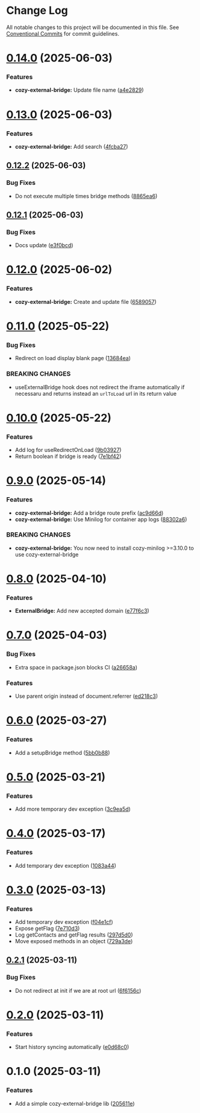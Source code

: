 # Change Log

All notable changes to this project will be documented in this file.
See [Conventional Commits](https://conventionalcommits.org) for commit guidelines.

# [0.14.0](https://github.com/cozy/cozy-libs/compare/cozy-external-bridge@0.13.0...cozy-external-bridge@0.14.0) (2025-06-03)

### Features

- **cozy-external-bridge:** Update file name ([a4e2829](https://github.com/cozy/cozy-libs/commit/a4e2829d144cca92487eaebb0623d6c4f35ec698))

# [0.13.0](https://github.com/cozy/cozy-libs/compare/cozy-external-bridge@0.12.2...cozy-external-bridge@0.13.0) (2025-06-03)

### Features

- **cozy-external-bridge:** Add search ([4fcba27](https://github.com/cozy/cozy-libs/commit/4fcba27bd7ca08d8b464e2ea10d14647c8771ca5))

## [0.12.2](https://github.com/cozy/cozy-libs/compare/cozy-external-bridge@0.12.1...cozy-external-bridge@0.12.2) (2025-06-03)

### Bug Fixes

- Do not execute multiple times bridge methods ([8865ea6](https://github.com/cozy/cozy-libs/commit/8865ea6c0f6c660525c64e4f0cee0cb96f50f504))

## [0.12.1](https://github.com/cozy/cozy-libs/compare/cozy-external-bridge@0.12.0...cozy-external-bridge@0.12.1) (2025-06-03)

### Bug Fixes

- Docs update ([e3f0bcd](https://github.com/cozy/cozy-libs/commit/e3f0bcd95c81b8e1a59946998b898e2d48280fd4))

# [0.12.0](https://github.com/cozy/cozy-libs/compare/cozy-external-bridge@0.11.0...cozy-external-bridge@0.12.0) (2025-06-02)

### Features

- **cozy-external-bridge:** Create and update file ([6589057](https://github.com/cozy/cozy-libs/commit/6589057d72a237d64fb99b2ee8f18522acd510ed))

# [0.11.0](https://github.com/cozy/cozy-libs/compare/cozy-external-bridge@0.10.0...cozy-external-bridge@0.11.0) (2025-05-22)

### Bug Fixes

- Redirect on load display blank page ([13684ea](https://github.com/cozy/cozy-libs/commit/13684ea6627586b987f9172cb77f087591f8498d))

### BREAKING CHANGES

- useExternalBridge hook does not redirect
  the iframe automatically if necessaru and returns instead an
  `urlToLoad` url in its return value

# [0.10.0](https://github.com/cozy/cozy-libs/compare/cozy-external-bridge@0.9.0...cozy-external-bridge@0.10.0) (2025-05-22)

### Features

- Add log for useRedirectOnLoad ([9b03927](https://github.com/cozy/cozy-libs/commit/9b03927605fba958078e1dfa8a1b9193223acb4b))
- Return boolean if bridge is ready ([7e1bf42](https://github.com/cozy/cozy-libs/commit/7e1bf42f9a12b0ec0519ce31817e5515d2e031cb))

# [0.9.0](https://github.com/cozy/cozy-libs/compare/cozy-external-bridge@0.8.0...cozy-external-bridge@0.9.0) (2025-05-14)

### Features

- **cozy-external-bridge:** Add a bridge route prefix ([ac9d66d](https://github.com/cozy/cozy-libs/commit/ac9d66d0f788d96b61afdbfa2532835d3c7a924f))
- **cozy-external-bridge:** Use Minilog for container app logs ([88302a6](https://github.com/cozy/cozy-libs/commit/88302a6b97ed31220e6e80f70e6c8cbc8308623b))

### BREAKING CHANGES

- **cozy-external-bridge:** You now need to install cozy-minilog >=3.10.0
  to use cozy-external-bridge

# [0.8.0](https://github.com/cozy/cozy-libs/compare/cozy-external-bridge@0.7.0...cozy-external-bridge@0.8.0) (2025-04-10)

### Features

- **ExternalBridge:** Add new accepted domain ([e77f6c3](https://github.com/cozy/cozy-libs/commit/e77f6c3b56154ccd18956f27a6d41ccec18fa410))

# [0.7.0](https://github.com/cozy/cozy-libs/compare/cozy-external-bridge@0.6.0...cozy-external-bridge@0.7.0) (2025-04-03)

### Bug Fixes

- Extra space in package.json blocks CI ([a26658a](https://github.com/cozy/cozy-libs/commit/a26658aba3d6dc063bd80360f3dbdd926bc33a3c))

### Features

- Use parent origin instead of document.referrer ([ed218c3](https://github.com/cozy/cozy-libs/commit/ed218c393921d4528af8371899bc4ba71fa4b594))

# [0.6.0](https://github.com/cozy/cozy-libs/compare/cozy-external-bridge@0.5.0...cozy-external-bridge@0.6.0) (2025-03-27)

### Features

- Add a setupBridge method ([5bb0b88](https://github.com/cozy/cozy-libs/commit/5bb0b88b1b16e3a6f8f6952b0acef32c02d85264))

# [0.5.0](https://github.com/cozy/cozy-libs/compare/cozy-external-bridge@0.4.0...cozy-external-bridge@0.5.0) (2025-03-21)

### Features

- Add more temporary dev exception ([3c9ea5d](https://github.com/cozy/cozy-libs/commit/3c9ea5db74ef773a357eedd25d0650373ee3e669))

# [0.4.0](https://github.com/cozy/cozy-libs/compare/cozy-external-bridge@0.3.0...cozy-external-bridge@0.4.0) (2025-03-17)

### Features

- Add temporary dev exception ([1083a44](https://github.com/cozy/cozy-libs/commit/1083a4499ec87dbb6ace83202fe347d977d648d7))

# [0.3.0](https://github.com/cozy/cozy-libs/compare/cozy-external-bridge@0.2.1...cozy-external-bridge@0.3.0) (2025-03-13)

### Features

- Add temporary dev exception ([f04e1cf](https://github.com/cozy/cozy-libs/commit/f04e1cf707b69659db51cd45158343ca1a0ad2ec))
- Expose getFlag ([7e710d3](https://github.com/cozy/cozy-libs/commit/7e710d3c8ce0acb2f75db3a4f9a88c0c7bfdd5f3))
- Log getContacts and getFlag results ([297d5d0](https://github.com/cozy/cozy-libs/commit/297d5d0d2a8152938eb22d5984f4a59b2d69470c))
- Move exposed methods in an object ([729a3de](https://github.com/cozy/cozy-libs/commit/729a3dec5a58f415527c67ae6da956c96d325cfd))

## [0.2.1](https://github.com/cozy/cozy-libs/compare/cozy-external-bridge@0.2.0...cozy-external-bridge@0.2.1) (2025-03-11)

### Bug Fixes

- Do not redirect at init if we are at root url ([6f6156c](https://github.com/cozy/cozy-libs/commit/6f6156cfca6f61ceb7077b43400ef2591357aec2))

# [0.2.0](https://github.com/cozy/cozy-libs/compare/cozy-external-bridge@0.1.0...cozy-external-bridge@0.2.0) (2025-03-11)

### Features

- Start history syncing automatically ([e0d68c0](https://github.com/cozy/cozy-libs/commit/e0d68c07a3b5d9f2f88e9de339540d5a9a03dd71))

# 0.1.0 (2025-03-11)

### Features

- Add a simple cozy-external-bridge lib ([205611e](https://github.com/cozy/cozy-libs/commit/205611e676258000615de78455a6990d0425c9ae))
